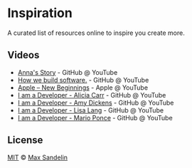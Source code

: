 # Inspiration
A curated list of resources online to inspire you create more.

## Videos

- [Anna's Story](https://www.youtube.com/watch?v=VzuBJTtwm3o) - GitHub @ YouTube
- [How we build software.](https://www.youtube.com/watch?v=afvT1c1ii0c) - GitHub @ YouTube
- [Apple – New Beginnings](https://www.youtube.com/watch?v=cJAGqDYmW1o) - Apple @ YouTube
- [I am a Developer - Alicia Carr](https://www.youtube.com/watch?v=u4tq9Ef5czw) - GitHub @ YouTube
- [I am a Developer - Amy Dickens](https://www.youtube.com/watch?v=EkWzOTsKvz8) - GitHub @ YouTube
- [I am a Developer - Lisa Lang](https://www.youtube.com/watch?v=WVQe1ZE7FtU) - GitHub @ YouTube
- [I am a Developer - Mario Ponce](https://www.youtube.com/watch?v=2Hjodq3JdoI) - GitHub @ YouTube

## License

[MIT](LICENSE) © [Max Sandelin](https://github.com/themaxsandelin)
